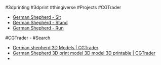 #3dprinting #3dprint #thingiverse #Projects
#CGTrader
- [German Shepherd - Sit](https://www.cgtrader.com/3d-print-models/art/sculptures/german-shepherd-9ad48460-a3f0-4825-b56d-982b67be5793)
- [German Shepherd - Stand](https://www.cgtrader.com/3d-print-models/art/sculptures/german-shepherd-6cf8b050-4f90-47b7-b9bc-81e5cc459156)
- [German Shepherd - Run](https://www.cgtrader.com/3d-print-models/art/sculptures/german-shepherd-15b58507-05b4-4da9-a73f-d05388a31058) 

#CGTrader - #Search
- [German shepherd 3D Models | CGTrader](https://www.cgtrader.com/3d-print-models?keywords=German%20shepherd)
- [German Shepherd 3D print model 3D model 3D printable | CGTrader](https://www.cgtrader.com/3d-print-models/art/sculptures/german-shepherd-3d-print-model)
- 